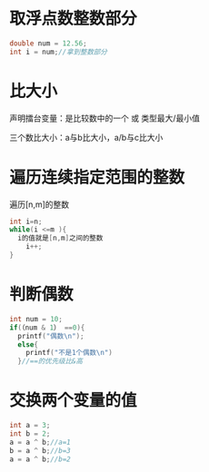 

# 取浮点数整数部分

```c
double num = 12.56;
int i = num;//拿到整数部分
```

# 比大小

声明擂台变量：是比较数中的一个 或 类型最大/最小值

三个数比大小：a与b比大小，a/b与c比大小

# 遍历连续指定范围的整数

遍历[n,m]的整数

```c
int i=n;
while(i <=m ){
  i的值就是[n,m]之间的整数
    i++;
}
```

# 判断偶数

```c
int num = 10;
if(（num & 1） ==0){
  printf("偶数\n");
  else{
    printf("不是1个偶数\n")
  }//==的优先级比&高
```

# 交换两个变量的值

```c
int a = 3;
int b = 2;
a = a ^ b;//a=1
b = a ^ b;//b=3
a = a ^ b;//b=2
```

